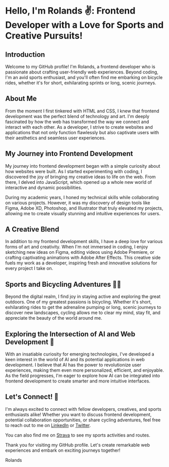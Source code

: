 

# Hello, I'm Rolands ✌️: Frontend Developer with a Love for Sports and Creative Pursuits!

## Introduction

Welcome to my GitHub profile! I'm Rolands, a frontend developer who is passionate about crafting user-friendly web experiences. Beyond coding, I'm an avid sports enthusiast, and you'll often find me embarking on bicycle rides, whether it's for short, exhilarating sprints or long, scenic journeys.

## About Me

From the moment I first tinkered with HTML and CSS, I knew that frontend development was the perfect blend of technology and art. I'm deeply fascinated by how the web has transformed the way we connect and interact with each other. As a developer, I strive to create websites and applications that not only function flawlessly but also captivate users with their aesthetics and seamless user experiences.

## My Journey into Frontend Development

My journey into frontend development began with a simple curiosity about how websites were built. As I started experimenting with coding, I discovered the joy of bringing my creative ideas to life on the web. From there, I delved into JavaScript, which opened up a whole new world of interactive and dynamic possibilities.

During my academic years, I honed my technical skills while collaborating on various projects. However, it was my discovery of design tools like Figma, Adobe XD, Photoshop, and Illustrator that truly elevated my projects, allowing me to create visually stunning and intuitive experiences for users.

## A Creative Blend

In addition to my frontend development skills, I have a deep love for various forms of art and creativity. When I'm not immersed in coding, I enjoy sketching new ideas on Figma, editing videos using Adobe Premiere, or crafting captivating animations with Adobe After Effects. This creative side fuels my work as a developer, inspiring fresh and innovative solutions for every project I take on.

## Sports and Bicycling Adventures 🚵‍♂️


Beyond the digital realm, I find joy in staying active and exploring the great outdoors. One of my greatest passions is bicycling. Whether it's short, exhilarating rides to get the adrenaline pumping or long, scenic journeys to discover new landscapes, cycling allows me to clear my mind, stay fit, and appreciate the beauty of the world around me.

## Exploring the Intersection of AI and Web Development 🤖

With an insatiable curiosity for emerging technologies, I've developed a keen interest in the world of AI and its potential applications in web development. I believe that AI has the power to revolutionize user experiences, making them even more personalized, efficient, and enjoyable. As the field progresses, I'm eager to explore how AI can be integrated into frontend development to create smarter and more intuitive interfaces.

## Let's Connect! 🤝

I'm always excited to connect with fellow developers, creatives, and sports enthusiasts alike! Whether you want to discuss frontend development, potential collaboration opportunities, or share cycling adventures, feel free to reach out to me on [LinkedIn](https://www.linkedin.com/in/rolands-sosnars-4b2898195) or [Twitter](https://twitter.com/Nesankcionets).

You can also find me on [Strava](https://www.strava.com/athletes/103581787) to see my sports activities and routes.

Thank you for visiting my GitHub profile. Let's create remarkable web experiences and embark on exciting journeys together!

Rolands
